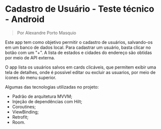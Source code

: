 # Cadastro de Usuário - Teste técnico - Android

>Por Alexandre Porto Masquio

Este app tem como objetivo permitir o cadastro de usuários, salvando-os em um banco de dados local.
Para cadastrar um usuário, basta clicar no botão com um "+". A lista de estados e cidades do
endereço são obtidas por meio de API externa.

O app lista os usuários salvos em cards clicáveis, que permitem exibir uma tela de detalhes, onde é
possível editar ou excluir as usuarios, por meio de ícones do menu superior.

Algumas das tecnologias utilizadas no projeto:

- Padrão de arquitetura MVVM;
- Injeção de dependências com Hilt;
- Coroutines;
- ViewBinding;
- Retrofit;
- Room.